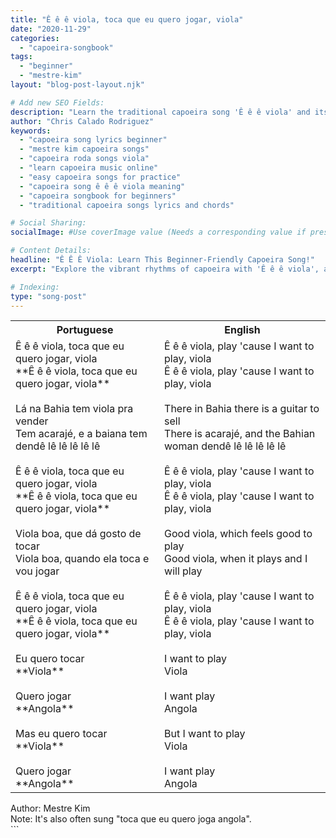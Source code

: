 ```yaml
---
title: "Ê ê ê viola, toca que eu quero jogar, viola"
date: "2020-11-29"
categories:
  - "capoeira-songbook"
tags:
  - "beginner"
  - "mestre-kim"
layout: "blog-post-layout.njk"

# Add new SEO Fields:
description: "Learn the traditional capoeira song 'Ê ê ê viola' and its meaning. Master Mestre Kim's beginner-friendly lyrics and rhythm for your roda!"
author: "Chris Calado Rodriguez"
keywords:
  - "capoeira song lyrics beginner"
  - "mestre kim capoeira songs"
  - "capoeira roda songs viola"
  - "learn capoeira music online"
  - "easy capoeira songs for practice"
  - "capoeira song ê ê ê viola meaning"
  - "capoeira songbook for beginners"
  - "traditional capoeira songs lyrics and chords"

# Social Sharing:
socialImage: #Use coverImage value (Needs a corresponding value if present)

# Content Details:
headline: "Ê Ê Ê Viola: Learn This Beginner-Friendly Capoeira Song!"
excerpt: "Explore the vibrant rhythms of capoeira with 'Ê ê ê viola', a traditional song perfect for beginners to learn and play in the roda."

# Indexing:
type: "song-post"
---
```


<table class="capoeira-table">
    <tr class="header-row">
        <th>Portuguese</th>
        <th>English</th>
    </tr>
    <tr>
        <td>Ê ê ê viola, toca que eu quero jogar, viola<br>**Ê ê ê viola, toca que eu quero jogar, viola**<br><br>Lá na Bahia tem viola pra vender<br>Tem acarajé, e a baiana tem dendê lê lê lê lê lê<br><br>Ê ê ê viola, toca que eu quero jogar, viola<br>**Ê ê ê viola, toca que eu quero jogar, viola**<br><br>Viola boa, que dá gosto de tocar<br>Viola boa, quando ela toca e vou jogar<br><br>Ê ê ê viola, toca que eu quero jogar, viola<br>**Ê ê ê viola, toca que eu quero jogar, viola**<br><br>Eu quero tocar<br>**Viola**<br><br>Quero jogar<br>**Angola**<br><br>Mas eu quero tocar<br>**Viola**<br><br>Quero jogar<br>**Angola**</td>
        <td>Ê ê ê viola, play 'cause I want to play, viola<br>Ê ê ê viola, play 'cause I want to play, viola<br><br>There in Bahia there is a guitar to sell<br>There is acarajé, and the Bahian woman dendê lê lê lê lê lê<br><br>Ê ê ê viola, play 'cause I want to play, viola<br>Ê ê ê viola, play 'cause I want to play, viola<br><br>Good viola, which feels good to play<br>Good viola, when it plays and I will play<br><br>Ê ê ê viola, play 'cause I want to play, viola<br>Ê ê ê viola, play 'cause I want to play, viola<br><br>I want to play<br>Viola<br><br>I want play<br>Angola<br><br>But I want to play<br>Viola<br><br>I want play<br>Angola</td>
    </tr>
</table>
<figcaption>
    Author: Mestre Kim<br>
    Note: It's also often sung "toca que eu quero joga angola".
</figcaption>
```